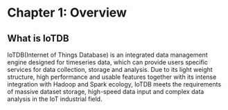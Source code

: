 # Chapter 1: Overview

## What is IoTDB

IoTDB(Internet of Things Database) is an integrated data management engine designed for timeseries data, which can provide users specific services for data collection, storage and analysis. Due to its light weight structure, high performance and usable features together with its intense integration with Hadoop and Spark ecology, IoTDB meets the requirements of massive dataset storage, high-speed data input and complex data analysis in the IoT industrial field.
